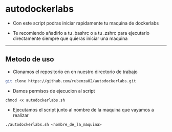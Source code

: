 # autodockerlabs

- Con este script podras iniciar rapidamente tu maquina de dockerlabs

- Te recomiendo añadirlo a tu .bashrc o a tu .zshrc para ejecutarlo directamente siempre que quieras iniciar una maquina

----------------------------------------------------------

## Metodo de uso

- Clonamos el repositorio en en nuestro directorio de trabajo

``` bash
git clone https://github.com/rubenza02/autodockerlabs.git
```

- Damos permisos de ejecucion al script

```
chmod +x autodockerlabs.sh
```

- Ejecutamos el script junto al nombre de la maquina que vayamos a realizar

```
./autodockerlabs.sh <nombre_de_la_maquina>
```
